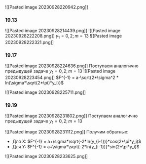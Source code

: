 ![[Pasted image 20230928220942.png]]
### 19.13

![[Pasted image 20230928214439.png]]
![[Pasted image 20230928222208.png]]
$y_1 =0,2; m=13$
![[Pasted image 20230928222321.png]]
### 19.17
![[Pasted image 20230928224636.png]]
Поступаем аналогично предыдущей задаче
$y_1 =0,2; m=13$
![[Pasted image 20230928223454.png]]
$F^{-1} = a-\sqrt{2*\sigma^2 * ln(\sigma*\sqrt{2*\pi}*y_i)}$

![[Pasted image 20230928225711.png]]

### 19.19

![[Pasted image 20230928231802.png]]
Поступаем аналогично предыдущей задаче
$y_1 =0,2; m=13$

![[Pasted image 20230928231112.png]]
Получим обратные:
- Для X: $F^{-1} = a+\sigma*\sqrt{-2*ln(y_{i-1})}*cos(2*\pi*y_i)$
- Для Y: $F^{-1} = a+\sigma*\sqrt{-2*ln(y_{i-1})}*sin(2*\pi*y_i)$


![[Pasted image 20230928233625.png]]





